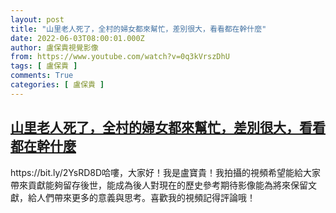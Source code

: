 ```yaml
---
layout: post
title: "山里老人死了，全村的婦女都來幫忙，差別很大，看看都在幹什麼"
date: 2022-06-03T08:00:01.000Z
author: 盧保貴視覺影像
from: https://www.youtube.com/watch?v=0q3kVrszDhU
tags: [ 盧保貴 ]
comments: True
categories: [ 盧保貴 ]
---
```

<!--1654243201000-->
[山里老人死了，全村的婦女都來幫忙，差別很大，看看都在幹什麼](https://www.youtube.com/watch?v=0q3kVrszDhU)
------

<div>
https://bit.ly/2YsRD8D哈嘍，大家好！我是盧寶貴！我拍攝的視頻希望能給大家帶來貢獻能夠留存後世，能成為後人對現在的歷史參考期待影像能為將來保留文獻，給人們帶來更多的意義與思考。喜歡我的視頻記得評論哦！
</div>
